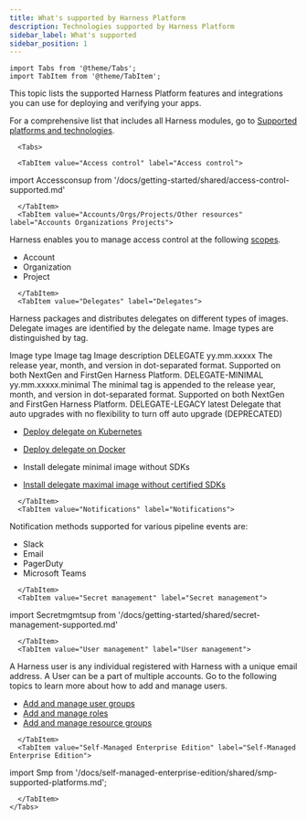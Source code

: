 ```yaml
---
title: What's supported by Harness Platform
description: Technologies supported by Harness Platform
sidebar_label: What's supported
sidebar_position: 1
---
```

```mdx-code-block
import Tabs from '@theme/Tabs';
import TabItem from '@theme/TabItem';
```

This topic lists the supported Harness Platform features and integrations you can use for deploying and verifying your apps.

For a comprehensive list that includes all Harness modules, go to [Supported platforms and technologies](/docs/getting-started/supported-platforms-and-technologies.md).

```mdx-code-block
  <Tabs>
  
  <TabItem value="Access control" label="Access control">
```

import Accessconsup from '/docs/getting-started/shared/access-control-supported.md'

<Accessconsup />

```mdx-code-block
  </TabItem>
  <TabItem value="Accounts/Orgs/Projects/Other resources" label="Accounts Organizations Projects">
```

Harness enables you to manage access control at the following [scopes](/docs/platform/role-based-access-control/rbac-in-harness/#overview-of-the-hierarchical-setup-in-harness).

- Account
- Organization
- Project


```mdx-code-block
  </TabItem>
  <TabItem value="Delegates" label="Delegates">
```

Harness packages and distributes delegates on different types of images. Delegate images are identified by the delegate name. Image types are distinguished by tag.

Image type	Image tag	Image description
DELEGATE	yy.mm.xxxxx	The release year, month, and version in dot-separated format. Supported on both NextGen and FirstGen Harness Platform.
DELEGATE-MINIMAL	yy.mm.xxxxx.minimal	The minimal tag is appended to the release year, month, and version in dot-separated format. Supported on both NextGen and FirstGen Harness Platform.
DELEGATE-LEGACY	latest	Delegate that auto upgrades with no flexibility to turn off auto upgrade (DEPRECATED)



- [Deploy delegate on Kubernetes](/docs/platform/Delegates/install-delegates/overview)

- [Deploy delegate on Docker](/docs/platform/Delegates/install-delegates/overview)

- Install delegate minimal image without SDKs

- [Install delegate maximal image without certified SDKs](/docs/getting-started/supported-platforms-and-technologies/#sdks-installed-with-harness-delegate)


```mdx-code-block
  </TabItem>
  <TabItem value="Notifications" label="Notifications">
```

Notification methods supported for various pipeline events are: 

- Slack
- Email
- PagerDuty
- Microsoft Teams

```mdx-code-block
  </TabItem>
  <TabItem value="Secret management" label="Secret management">
```

import Secretmgmtsup from '/docs/getting-started/shared/secret-management-supported.md'

<Secretmgmtsup />


```mdx-code-block
  </TabItem>
  <TabItem value="User management" label="User management">
```

A Harness user is any individual registered with Harness with a unique email address. A User can be a part of multiple accounts. Go to the following topics to learn more about how to add and manage users.

- [Add and manage user groups](/docs/platform/User-Management/add-user-groups)
- [Add and manage roles](/docs/platform/role-based-access-control/add-manage-roles/)
- [Add and manage resource groups](/docs/platform/role-based-access-control/add-resource-groups/)


```mdx-code-block
  </TabItem>
  <TabItem value="Self-Managed Enterprise Edition" label="Self-Managed Enterprise Edition">
```

import Smp from '/docs/self-managed-enterprise-edition/shared/smp-supported-platforms.md';

<Smp />

```mdx-code-block
  </TabItem>
</Tabs>
```
